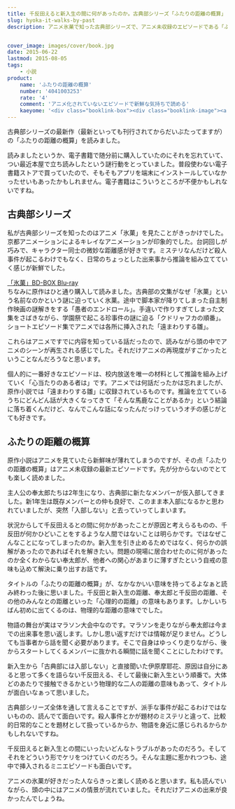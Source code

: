 ```yaml
---
title: 千反田えると新入生の間に何があったのか。古典部シリーズ「ふたりの距離の概算」
slug: hyoka-it-walks-by-past
description: アニメ氷菓で知った古典部シリーズで、アニメ未収録のエピソードである「ふたりの距離の概算」を読みました。先を知らない状態だったこともあってか、とても楽しく読めました。アニメ版が好きだった人ならきっと楽しめると思います。


cover_image: images/cover/book.jpg
date: 2015-06-22
lastmod: 2015-08-05
tags: 
    - 小説
product:
    name: 'ふたりの距離の概算'
    number: '4041003253'
    rate: '4'
    comment: 'アニメ化されていないエピソードで新鮮な気持ちで読める'
    kaeyome: '<div class="booklink-box"><div class="booklink-image"><a href="http://www.amazon.co.jp/exec/obidos/asin/4041003253/illusionspace-22/" target="_blank" rel="nofollow" ><img src="http://ecx.images-amazon.com/images/I/51q3sZqcpLL._SL160_.jpg" style="border: none;" /></a></div><div class="booklink-info"><div class="booklink-name"><a href="http://www.amazon.co.jp/exec/obidos/asin/4041003253/illusionspace-22/" target="_blank" rel="nofollow" >ふたりの距離の概算 (角川文庫)</a><div class="booklink-powered-date">posted with <a href="http://yomereba.com" rel="nofollow" target="_blank">ヨメレバ</a></div></div><div class="booklink-detail">米澤 穂信 角川書店(角川グループパブリッシング) 2012-06-22    </div><div class="booklink-link2"><div class="shoplinkamazon"><a href="http://www.amazon.co.jp/exec/obidos/asin/4041003253/illusionspace-22/" target="_blank" rel="nofollow" >Amazon</a></div><div class="shoplinkkindle"><a href="http://www.amazon.co.jp/exec/obidos/ASIN/B009TNT02I/illusionspace-22/" target="_blank" rel="nofollow" >Kindle</a></div><div class="shoplinkrakuten"><a href="http://hb.afl.rakuten.co.jp/hgc/11acbc01.369b1bf6.11acbc02.cabf9fe9/?pc=http%3A%2F%2Fbooks.rakuten.co.jp%2Frb%2F11683986%2F%3Fscid%3Daf_ich_link_urltxt%26m%3Dhttp%3A%2F%2Fm.rakuten.co.jp%2Fev%2Fbook%2F" target="_blank" rel="nofollow" >楽天ブックス</a></div>                  	  <div class="shoplinkkino"><a href="http://ck.jp.ap.valuecommerce.com/servlet/referral?sid=3085416&pid=882196163&vc_url=http%3A%2F%2Fwww.kinokuniya.co.jp%2Ff%2Fdsg-01-9784041003251" target="_blank" rel="nofollow" >紀伊國屋書店<img src="http://ad.jp.ap.valuecommerce.com/servlet/gifbanner?sid=3085416&pid=882196163" height="1" width="1" border="0"></a></div>	  	  	</div></div><div class="booklink-footer"></div></div>'
---
```


古典部シリーズの最新作（最新といっても刊行されてからだいぶたってますが）の「ふたりの距離の概算」を読みました。

読みましたというか、電子書籍で随分前に購入していたのにそれを忘れていて、つい最近本屋で立ち読みしたという謎行動をとっていました。普段使わない電子書籍ストアで買っていたので、そもそもアプリを端末にインストールしていなかったせいもあったかもしれません。電子書籍はこういうところが不便かもしれないですね。


## 古典部シリーズ


私が古典部シリーズを知ったのはアニメ「氷菓」を見たことがきっかけでした。京都アニメーションによるキレイなアニメーションが印象的でした。台詞回しが巧みで、キャラクター同士の微妙な距離感が好きです。ミステリなんだけど殺人事件が起こるわけでもなく、日常のちょっとした出来事から推論を組み立てていく感じが新鮮でした。

<div data-role="amazonjs" data-asin="B00OZC2IWC" data-locale="JP" data-tmpl="" data-img-size="" class="asin_B00OZC2IWC_JP_ amazonjs_item"><div class="amazonjs_indicator"><span class="amazonjs_indicator_img"></span><a class="amazonjs_indicator_title" href="#">「氷菓」BD-BOX Blu-ray</a><span class="amazonjs_indicator_footer"></span></div></div>
ちなみに原作はひと通り購入して読みました。古典部の文集がなぜ「氷菓」という名前なのかという謎に迫っていく氷菓。途中で脚本家が降りてしまった自主制作映画の謎解きをする「愚者のエンドロール」。手違いで作りすぎてしまった文集をさばきながら、学園祭で起こる珍事件の謎に迫る「クドリャフカの順番」。ショートエピソード集でアニメでは各所に挿入された「遠まわりする雛」。

これらはアニメですでに内容を知っている話だったので、読みながら頭の中でアニメのシーンが再生される感じでした。それだけアニメの再現度がすごかったということなんだろうなと思います。

個人的に一番好きなエピソードは、校内放送を唯一の材料として推論を組み上げていく「心当たりのある者は」です。アニメでは何話だったかは忘れましたが、原作小説では「遠まわりする雛」に収録されているものです。推論を立てているうちにどんどん話が大きくなってきて「そんな馬鹿なことがあるか」という結論に落ち着くんだけど、なんでこんな話になったんだっけっていうオチの感じがとても好きです。


## ふたりの距離の概算


原作小説はアニメを見ていたら新鮮味が薄れてしまうのですが、その点「ふたりの距離の概算」はアニメ未収録の最新エピソードです。先が分からないのでとても楽しく読めました。

主人公の奉太郎たちは2年生になり、古典部に新たなメンバーが仮入部してきました。新1年生は既存メンバーとの仲も良好で、このまま本入部になるかと思われていましたが、突然「入部しない」と去っていってしまいます。

状況からして千反田えるとの間に何かがあったことが原因と考えらるものの、千反田が何かひどいことをするような人間ではないことは明らかです。ではなぜこんなことになってしまったのか。新入生を引き止めるためではなく、何らかの誤解があったのであればそれを解きたい。問題の現場に居合わせたのに何があったのか全くわからない奉太郎が、他者への関心があまりに薄すぎたという自戒の意味も込めて解決に乗り出すお話です。

タイトルの「ふたりの距離の概算」が、なかなかいい意味を持ってるよなぁと読み終わった後に思いました。千反田と新入生の距離、奉太郎と千反田の距離、その他のみんなとの距離といった「心理的の距離」の意味もあります。しかしいちばん初めに出てくるのは、物理的な距離の意味ででした。

物語の舞台が実はマラソン大会中なのです。マラソンを走りながら奉太郎は今までの出来事を思い返します。しかし思い返すだけでは情報が足りません。どうしても当事者から話を聞く必要があります。そこで自身はゆっくり走りながら、後からスタートしてくるメンバーに抜かれる瞬間に話を聞くことにしたわけです。

新入生から「古典部には入部しない」と直接聞いた伊原摩耶花、原因は自分にあると思って多くを語らない千反田える、そして最後に新入生という順番で。大体どのあたりで接触できるかという物理的な二人の距離の意味もあって、タイトルが面白いなぁって思いました。

古典部シリーズ全体を通して言えることですが、派手な事件が起こるわけではないものの、読んでて面白いです。殺人事件とかが題材のミステリと違って、比較的日常的なことを題材として扱っているからか、物語を身近に感じられるからかもしれないですね。

千反田えると新入生との間にいったいどんなトラブルがあったのだろう。そしてそれをどういう形でケリをつけていくのだろう。そんな主題に惹かれつつも、途中で挿入されるミニエピソードも面白いです。

アニメの氷菓が好きだった人ならきっと楽しく読めると思います。私も読んでいながら、頭の中にはアニメの情景が流れていました。それだけアニメの出来が良かったんでしょうね。


  